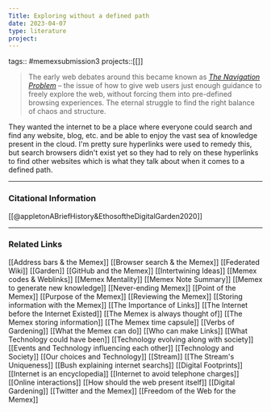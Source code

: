 ```yaml
---
Title: Exploring without a defined path
date: 2023-04-07
type: literature
project:
---
```

tags:: #memexsubmission3 
projects::[[]]

> The early web debates around this became known as [_The Navigation Problem_](https://link.springer.com/chapter/10.1007/978-3-642-55991-4_31) – the issue of how to give web users just enough guidance to freely explore the web, without forcing them into pre-defined browsing experiences. The eternal struggle to find the right balance of chaos and structure.

They wanted the internet to be a place where everyone could search and find any website, blog, etc. and be able to enjoy the vast sea of knowledge present in the cloud. I'm pretty sure hyperlinks were used to remedy this, but search browsers didn't exist yet so they had to rely on these hyperlinks to find other websites which is what they talk about when it comes to a defined path.

---
### Citational Information

[[@appletonABriefHistory&EthosoftheDigitalGarden2020]]

---

### Related Links

[[Address bars & the Memex]]
[[Browser search & the Memex]]
[[Federated Wiki]]
[[Garden]]
[[GitHub and the Memex]]
[[Intertwining Ideas]]
[[Memex codes & Weblinks]]
[[Memex Mentality]]
[[Memex Note Summary]]
[[Memex to generate new knowledge]]
[[Never-ending Memex]]
[[Point of the Memex]]
[[Purpose of the Memex]]
[[Reviewing the Memex]]
[[Storing information with the Memex]]
[[The Importance of Links]]
[[The Internet before the Internet Existed]]
[[The Memex is always thought of]]
[[The Memex storing information]]
[[The Memex time capsule]]
[[Verbs of Gardening]]
[[What the Memex can do]]
[[Who can make Links]]
[[What Technology could have been]]
[[Technology evolving along with society]]
[[Events and Technology influencing each other]]
[[Technology and Society]]
[[Our choices and Technology]]
[[Stream]]
[[The Stream's Uniqueness]]
[[Bush explaining internet searchs]]
[[Digital Footprints]]
[[Internet is an encyclopedia]]
[[Internet to avoid telephone charges]]
[[Online interactions]]
[[How should the web present itself]]
[[Digital Gardening]]
[[Twitter and the Memex]]
[[Freedom of the Web for the Memex]]